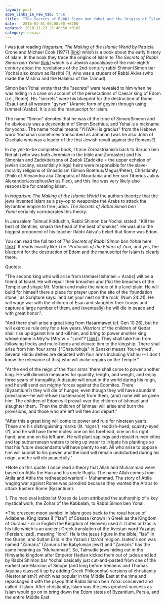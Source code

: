 ```yaml
---
layout: post
open_links_in_new_tab: true
title:  "The Secrets of Rabbi Simon ben Yohai and the Origins of Islam"
date:   2016-04-01 09:00:00 +0200
updated: 2018-11-23 21:40:58 +0100
category: essays
---
```


I was just reading _Hagarism: The Making of the Islamic World_ by Patricia Crone and Michael Cook (1977) \[[link](https://ia904503.us.archive.org/1/items/Hagarism/Hagarism%3B%20The%20Making%20of%20the%20Islamic%20World-Crone%2C%20Cook.pdf)\] which is a book about the early history of Islam. In the book they trace the origins of Islam to _The_ _Secrets of Rabbi Simon ben Yohai_ \[[link](https://pages.charlotte.edu/john-reeves/research-projects/trajectories-in-near-eastern-apocalyptic/nistarot-secrets-of-r-shimon-b-yohai-2/)\] which is a Jewish apocalypse of the mid-eighth century about the revelations of the 2nd-century rabbi Shimon/Simon bar Yochai also known as Rashbi (1), who was a student of Rabbi Akiva (who made the Mishna and the Halakha of the Talmud).

Simon ben Yohai wrote that the "secrets" were revealed to him when he was hiding in a cave on account of the persecutions of Caesar king of Edom (i.e., Rome). His "secrets" were his blueprint for the destruction of Rome (Esau) and all western "gyrwn" (Aramic form of goyim) through using Ishmael (Arabs). It is also the manuscript for Islam.

The name "Simon" denotes that he was of the tribe of Simon/Simeon and he obviously was a descendant of Simon Boethius, and Yohai is a nickname for yochai. The name Yochai means "YHWAH is gracius" from the Hebrew word Yochanan sometimes transcribed as Johanan (was he also John of Gischala who was a leader of the first Jewish revolt against the Romans?).

In my yet-to-be completed book, I trace Zoroastrianism back to Baruch ben Neriah (who was both Jeremiah in the bible and Zoroaster) and his Simonian and Zadokite/sons of Zadok (Zadokite = the upper echelon of jewish society, essentially kings) heirs were responsible for the slave-morality religions of Gnosticism (Simon Boethus/Magus/Peter), Christianity (Philo of Alexandria aka Cleopatra of Mauritania and her son Tiberius Julius Alexander/Josephus/Arrius Piso), and this line was very likely also responsible for creating Islam.

In _Hagarism: The Making of the Islamic World_ the authors theorize that the jews invented Islam as a psy-op to weaponize the Arabs to attack the Byzantine empire to free judea. _The Secrets of Rabbi Simon ben Yohai_ certainly corroborates this theory.

  

In Jerusalem Talmud Kiddushin, Rabbi Shimon bar Yochai stated: "Kill the best of Gentiles, smash the head of the best of snakes". He was also the biggest proponent of his teacher Rabbi Akiva's belief that Rome was Edom.

  

You can read the full text of _The Secrets of Rabbi Simon ben Yohai_ here \[[link](https://pages.charlotte.edu/john-reeves/research-projects/trajectories-in-near-eastern-apocalyptic/nistarot-secrets-of-r-shimon-b-yohai-2/)\]. It reads exactly like _The "Protocols of the Elders of Zion,_ and yes, the blueprint for the destruction of Edom and the manuscript for Islam is clearly there.  

Quotes:

"The second king who will arise from Ishmael \[Ishmael = Arabs\] will be a friend of Israel. He will repair their breaches and (fix) the breaches of the Temple and shape Mt. Moriah and make the whole of it a level plain. He will build for himself there a place for prayer upon the site of the ‘foundation stone,’ as Scripture says: ‘and set your nest on the rock’ (Num 24:21). He will wage war with the children of Esau and slaughter their troops and capture a large number of them, and (eventually) he will die in peace and with great honor.".

"And there shall arise a great king from Hasarmawet (cf. Gen 10:26), but he will exercise rule only for a few years. Warriors of the children of Qedar shall rise up against him and kill him, and bring to power another king whose name is Mry’w \[Mry’w = "Lord"? \[[link](https://www.persee.fr/doc/syria_0039-7946_1983_num_60_1_6792)\]\]. They shall take him from following flocks and mule-herds and elevate him to the kingship. There shall arise from him ‘four arms’ \["Chaturbhuja" in Sanskri means 'four-armed'. Several Hindu deities are depicted with four arms including Vishnu -- I don't know the relevance of this\] who will make repairs on the Temple."

"At the end of the reign of the ‘four arms’ there shall come to power another king. He will diminish measures for quantity, length, and weight, and enjoy three years of tranquility. A dispute will erupt in the world during his reign, and he will send out mighty forces against the Edomites. There (Byzantium?) they will die of hunger, even though they will have abundant provisions—he will refuse (sustenance) from them, (and) none will be given him. The children of Edom will prevail over the children of Ishmael and slaughter them.  Then the children of Ishmael will arise and burn the provisions, and those who are left will flee and depart."

"After this a great king will come to power and rule for nineteen years. These are his distinguishing marks (lit. ‘signs’): reddish-hued, squinty-eyed (?), and he will have three moles: one on his forehead, one on his right hand, and one on his left arm. He will plant saplings and rebuild ruined cities and tap subterranean waters to bring up water to irrigate his plantings so that his future descendants will have plenty to eat. All who arise to oppose him will submit to his power, and the land will remain undisturbed during his reign, and he will die peacefully."

\*Note on this quote. I once read a theory that Allah and Muhammad were based on Attila the Hun and his uncle Rugila. The name Allah comes from Attila and Attila the redheaded warlord = Muhammad. The story of Attila waging war against Rome was parodied because they wanted the Arabs to attack Eastern Rome (Byzantium).

1\. The medieval kabbalist Moses de Leon attributed the authorship of a key mystical work, the Zohar of the Kabbalah, to Rabbi Simon ben Yohai.

\*The crescent moon symbol in Islam goes back to the royal house of Adiabene. King Izates II ("Iza") of Edessa (known in Greek as the Kingdom of Ourania - or in English the Kingdom of Heaven) used it. Izates or Izas is his title which is an ancient Greek translation of the Avestan word Yazatas (Persian: izad), meaning "lord". He is the jesus figure in the bible, "Isa'' in the Quran, and Sultan Ezid in the Yazadi ('Iza'di) religion. Izates's son was named "Zamaris" (Zamaris the Babylonian jew?) and "Zamaris" has the same meaning as "Muhammad". So, Talmudic jews hiding out in the Himyarite kingdom after Emperor Hadian kicked them out of judea and led by Rabbi Shimon bar Yochai basically just cut-and-pasted from one of the earliest pre-Marcion of Sinope (and long before Irenaeus and Thomas Aquinas classed it up by adding Greek Philosophy) versions of christianity (Nestorianism?) which was popular in the Middle East at the time and repackaged it with the psyop that Rabbi Simon ben Yohai conceived and called it Islam. After christianity, Islam was the jews greatest success as Islam would go on to bring down the Edom states of Byzantium, Persia, and the entire Middle East.

